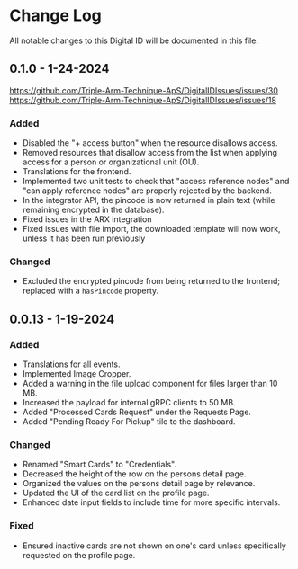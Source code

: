 # Change Log
All notable changes to this Digital ID will be documented in this file.

## 0.1.0 - 1-24-2024
https://github.com/Triple-Arm-Technique-ApS/DigitalIDIssues/issues/30 https://github.com/Triple-Arm-Technique-ApS/DigitalIDIssues/issues/18
### Added
- Disabled the "+ access button" when the resource disallows access.
- Removed resources that disallow access from the list when applying access for a person or organizational unit (OU).
- Translations for the frontend.
- Implemented two unit tests to check that "access reference nodes" and "can apply reference nodes" are properly rejected by the backend.
- In the integrator API, the pincode is now returned in plain text (while remaining encrypted in the database).
- Fixed issues in the ARX integration
- Fixed issues with file import, the downloaded template will now work, unless it has been run previously

### Changed
- Excluded the encrypted pincode from being returned to the frontend; replaced with a `hasPincode` property.

## 0.0.13 - 1-19-2024

### Added
- Translations for all events.
- Implemented Image Cropper.
- Added a warning in the file upload component for files larger than 10 MB.
- Increased the payload for internal gRPC clients to 50 MB.
- Added "Processed Cards Request" under the Requests Page.
- Added "Pending Ready For Pickup" tile to the dashboard.

### Changed
- Renamed "Smart Cards" to "Credentials".
- Decreased the height of the row on the persons detail page.
- Organized the values on the persons detail page by relevance.
- Updated the UI of the card list on the profile page.
- Enhanced date input fields to include time for more specific intervals.

### Fixed
- Ensured inactive cards are not shown on one's card unless specifically requested on the profile page.
